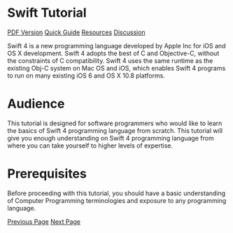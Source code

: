 # Swift Tutorial
[PDF Version](../swift/swift_pdf_version.md)
[Quick Guide](../swift/swift_quick_guide.md)
[Resources](../swift/swift_useful_resources.md)
[Discussion](../swift/swift_discussion.md)

Swift 4 is a new programming language developed by Apple Inc for iOS and OS X development. Swift 4 adopts the best of C and Objective-C, without the constraints of C compatibility. Swift 4 uses the same runtime as the existing Obj-C system on Mac OS and iOS, which enables Swift 4 programs to run on many existing iOS 6 and OS X 10.8 platforms.

# Audience
This tutorial is designed for software programmers who would like to learn the basics of Swift 4 programming language from scratch. This tutorial will give you enough understanding on Swift 4 programming language from where you can take yourself to higher levels of expertise.

# Prerequisites
Before proceeding with this tutorial, you should have a basic understanding of Computer Programming terminologies and exposure to any programming language.


[Previous Page](../swift/index.md) [Next Page](../swift/swift_overview.md) 
